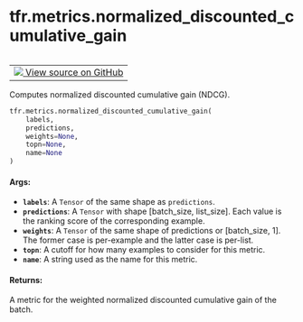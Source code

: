 <div itemscope itemtype="http://developers.google.com/ReferenceObject">
<meta itemprop="name" content="tfr.metrics.normalized_discounted_cumulative_gain" />
<meta itemprop="path" content="Stable" />
</div>

# tfr.metrics.normalized_discounted_cumulative_gain

<table class="tfo-notebook-buttons tfo-api" align="left">

<td>
  <a target="_blank" href="https://github.com/tensorflow/ranking/tree/master/tensorflow_ranking/python/metrics.py">
    <img src="https://www.tensorflow.org/images/GitHub-Mark-32px.png" />
    View source on GitHub
  </a>
</td></table>

Computes normalized discounted cumulative gain (NDCG).

```python
tfr.metrics.normalized_discounted_cumulative_gain(
    labels,
    predictions,
    weights=None,
    topn=None,
    name=None
)
```

<!-- Placeholder for "Used in" -->

#### Args:

*   <b>`labels`</b>: A `Tensor` of the same shape as `predictions`.
*   <b>`predictions`</b>: A `Tensor` with shape [batch_size, list_size]. Each
    value is the ranking score of the corresponding example.
*   <b>`weights`</b>: A `Tensor` of the same shape of predictions or
    [batch_size, 1]. The former case is per-example and the latter case is
    per-list.
*   <b>`topn`</b>: A cutoff for how many examples to consider for this metric.
*   <b>`name`</b>: A string used as the name for this metric.

#### Returns:

A metric for the weighted normalized discounted cumulative gain of the batch.
